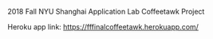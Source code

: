 2018 Fall NYU Shanghai Application Lab
Coffeetawk Project

Heroku app link: https://fffinalcoffeetawk.herokuapp.com/

